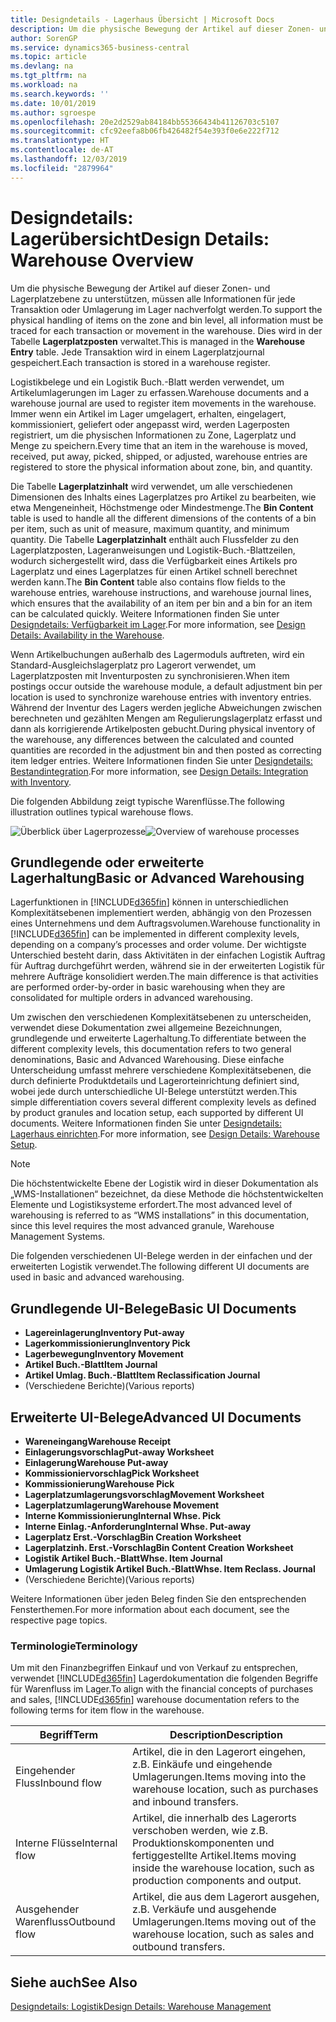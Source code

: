```yaml
---
title: Designdetails - Lagerhaus Übersicht | Microsoft Docs
description: Um die physische Bewegung der Artikel auf dieser Zonen- und Lagerplatzebene zu unterstützen, müssen alle Informationen für jede Transaktion oder Umlagerung im Lager nachverfolgt werden. Dies wird in der Tabelle **Lagerplatzposten** verwaltet. Jede Transaktion wird in einem Lagerplatzjournal gespeichert.
author: SorenGP
ms.service: dynamics365-business-central
ms.topic: article
ms.devlang: na
ms.tgt_pltfrm: na
ms.workload: na
ms.search.keywords: ''
ms.date: 10/01/2019
ms.author: sgroespe
ms.openlocfilehash: 20e2d2529ab84184bb55366434b41126703c5107
ms.sourcegitcommit: cfc92eefa8b06fb426482f54e393f0e6e222f712
ms.translationtype: HT
ms.contentlocale: de-AT
ms.lasthandoff: 12/03/2019
ms.locfileid: "2879964"
---
```

# <a name="design-details-warehouse-overview"></a><span data-ttu-id="c9595-105">Designdetails: Lagerübersicht</span><span class="sxs-lookup"><span data-stu-id="c9595-105">Design Details: Warehouse Overview</span></span>
<span data-ttu-id="c9595-106">Um die physische Bewegung der Artikel auf dieser Zonen- und Lagerplatzebene zu unterstützen, müssen alle Informationen für jede Transaktion oder Umlagerung im Lager nachverfolgt werden.</span><span class="sxs-lookup"><span data-stu-id="c9595-106">To support the physical handling of items on the zone and bin level, all information must be traced for each transaction or movement in the warehouse.</span></span> <span data-ttu-id="c9595-107">Dies wird in der Tabelle **Lagerplatzposten** verwaltet.</span><span class="sxs-lookup"><span data-stu-id="c9595-107">This is managed in the **Warehouse Entry** table.</span></span> <span data-ttu-id="c9595-108">Jede Transaktion wird in einem Lagerplatzjournal gespeichert.</span><span class="sxs-lookup"><span data-stu-id="c9595-108">Each transaction is stored in a warehouse register.</span></span>  

<span data-ttu-id="c9595-109">Logistikbelege und ein Logistik Buch.-Blatt werden verwendet, um Artikelumlagerungen im Lager zu erfassen.</span><span class="sxs-lookup"><span data-stu-id="c9595-109">Warehouse documents and a warehouse journal are used to register item movements in the warehouse.</span></span> <span data-ttu-id="c9595-110">Immer wenn ein Artikel im Lager umgelagert, erhalten, eingelagert, kommissioniert, geliefert oder angepasst wird, werden Lagerposten registriert, um die physischen Informationen zu Zone, Lagerplatz und Menge zu speichern.</span><span class="sxs-lookup"><span data-stu-id="c9595-110">Every time that an item in the warehouse is moved, received, put away, picked, shipped, or adjusted, warehouse entries are registered to store the physical information about zone, bin, and quantity.</span></span>

<span data-ttu-id="c9595-111">Die Tabelle **Lagerplatzinhalt** wird verwendet, um alle verschiedenen Dimensionen des Inhalts eines Lagerplatzes pro Artikel zu bearbeiten, wie etwa Mengeneinheit, Höchstmenge oder Mindestmenge.</span><span class="sxs-lookup"><span data-stu-id="c9595-111">The **Bin Content** table is used to handle all the different dimensions of the contents of a bin per item, such as unit of measure, maximum quantity, and minimum quantity.</span></span> <span data-ttu-id="c9595-112">Die Tabelle **Lagerplatzinhalt** enthält auch Flussfelder zu den Lagerplatzposten, Lageranweisungen und Logistik-Buch.-Blattzeilen, wodurch sichergestellt wird, dass die Verfügbarkeit eines Artikels pro Lagerplatz und eines Lagerplatzes für einen Artikel schnell berechnet werden kann.</span><span class="sxs-lookup"><span data-stu-id="c9595-112">The **Bin Content** table also contains flow fields to the warehouse entries, warehouse instructions, and warehouse journal lines, which ensures that the availability of an item per bin and a bin for an item can be calculated quickly.</span></span> <span data-ttu-id="c9595-113">Weitere Informationen finden Sie unter [Designdetails: Verfügbarkeit im Lager](design-details-availability-in-the-warehouse.md).</span><span class="sxs-lookup"><span data-stu-id="c9595-113">For more information, see [Design Details: Availability in the Warehouse](design-details-availability-in-the-warehouse.md).</span></span>  

<span data-ttu-id="c9595-114">Wenn Artikelbuchungen außerhalb des Lagermoduls auftreten, wird ein Standard-Ausgleichslagerplatz pro Lagerort verwendet, um Lagerplatzposten mit Inventurposten zu synchronisieren.</span><span class="sxs-lookup"><span data-stu-id="c9595-114">When item postings occur outside the warehouse module, a default adjustment bin per location is used to synchronize warehouse entries with inventory entries.</span></span> <span data-ttu-id="c9595-115">Während der Inventur des Lagers werden jegliche Abweichungen zwischen berechneten und gezählten Mengen am Regulierungslagerplatz erfasst und dann als korrigierende Artikelposten gebucht.</span><span class="sxs-lookup"><span data-stu-id="c9595-115">During physical inventory of the warehouse, any differences between the calculated and counted quantities are recorded in the adjustment bin and then posted as correcting item ledger entries.</span></span> <span data-ttu-id="c9595-116">Weitere Informationen finden Sie unter [Designdetails: Bestandintegration](design-details-integration-with-inventory.md).</span><span class="sxs-lookup"><span data-stu-id="c9595-116">For more information, see [Design Details: Integration with Inventory](design-details-integration-with-inventory.md).</span></span>  

<span data-ttu-id="c9595-117">Die folgenden Abbildung zeigt typische Warenflüsse.</span><span class="sxs-lookup"><span data-stu-id="c9595-117">The following illustration outlines typical warehouse flows.</span></span>  

<span data-ttu-id="c9595-118">![Überblick über Lagerprozesse](media/design_details_warehouse_management_overview.png "Überblick über Lagerprozesse")</span><span class="sxs-lookup"><span data-stu-id="c9595-118">![Overview of warehouse processes](media/design_details_warehouse_management_overview.png "Overview of warehouse processes")</span></span>  

## <a name="basic-or-advanced-warehousing"></a><span data-ttu-id="c9595-119">Grundlegende oder erweiterte Lagerhaltung</span><span class="sxs-lookup"><span data-stu-id="c9595-119">Basic or Advanced Warehousing</span></span>  
<span data-ttu-id="c9595-120">Lagerfunktionen in [!INCLUDE[d365fin](includes/d365fin_md.md)] können in unterschiedlichen Komplexitätsebenen implementiert werden, abhängig von den Prozessen eines Unternehmens und dem Auftragsvolumen.</span><span class="sxs-lookup"><span data-stu-id="c9595-120">Warehouse functionality in [!INCLUDE[d365fin](includes/d365fin_md.md)] can be implemented in different complexity levels, depending on a company’s processes and order volume.</span></span> <span data-ttu-id="c9595-121">Der wichtigste Unterschied besteht darin, dass Aktivitäten in der einfachen Logistik Auftrag für Auftrag durchgeführt werden, während sie in der erweiterten Logistik für mehrere Aufträge konsolidiert werden.</span><span class="sxs-lookup"><span data-stu-id="c9595-121">The main difference is that activities are performed order-by-order in basic warehousing when they are consolidated for multiple orders in advanced warehousing.</span></span>  

 <span data-ttu-id="c9595-122">Um zwischen den verschiedenen Komplexitätsebenen zu unterscheiden, verwendet diese Dokumentation zwei allgemeine Bezeichnungen, grundlegende und erweiterte Lagerhaltung.</span><span class="sxs-lookup"><span data-stu-id="c9595-122">To differentiate between the different complexity levels, this documentation refers to two general denominations, Basic and Advanced Warehousing.</span></span> <span data-ttu-id="c9595-123">Diese einfache Unterscheidung umfasst mehrere verschiedene Komplexitätsebenen, die durch definierte Produktdetails und Lagerorteinrichtung definiert sind, wobei jede durch unterschiedliche UI-Belege unterstützt werden.</span><span class="sxs-lookup"><span data-stu-id="c9595-123">This simple differentiation covers several different complexity levels as defined by product granules and location setup, each supported by different UI documents.</span></span> <span data-ttu-id="c9595-124">Weitere Informationen finden Sie unter [Designdetails: Lagerhaus einrichten](design-details-warehouse-setup.md).</span><span class="sxs-lookup"><span data-stu-id="c9595-124">For more information, see [Design Details: Warehouse Setup](design-details-warehouse-setup.md).</span></span>  

> [!NOTE]  
>  <span data-ttu-id="c9595-125">Die höchstentwickelte Ebene der Logistik wird in dieser Dokumentation als „WMS-Installationen“ bezeichnet, da diese Methode die höchstentwickelten Elemente und Logistiksysteme erfordert.</span><span class="sxs-lookup"><span data-stu-id="c9595-125">The most advanced level of warehousing is referred to as “WMS installations” in this documentation, since this level requires the most advanced granule, Warehouse Management Systems.</span></span>  

 <span data-ttu-id="c9595-126">Die folgenden verschiedenen UI-Belege werden in der einfachen und der erweiterten Logistik verwendet.</span><span class="sxs-lookup"><span data-stu-id="c9595-126">The following different UI documents are used in basic and advanced warehousing.</span></span>  

## <a name="basic-ui-documents"></a><span data-ttu-id="c9595-127">Grundlegende UI-Belege</span><span class="sxs-lookup"><span data-stu-id="c9595-127">Basic UI Documents</span></span>  

-   <span data-ttu-id="c9595-128">**Lagereinlagerung**</span><span class="sxs-lookup"><span data-stu-id="c9595-128">**Inventory Put-away**</span></span>  
-   <span data-ttu-id="c9595-129">**Lagerkommissionierung**</span><span class="sxs-lookup"><span data-stu-id="c9595-129">**Inventory Pick**</span></span>  
-   <span data-ttu-id="c9595-130">**Lagerbewegung**</span><span class="sxs-lookup"><span data-stu-id="c9595-130">**Inventory Movement**</span></span>  
-   <span data-ttu-id="c9595-131">**Artikel Buch.-Blatt**</span><span class="sxs-lookup"><span data-stu-id="c9595-131">**Item Journal**</span></span>  
-   <span data-ttu-id="c9595-132">**Artikel Umlag. Buch.-Blatt**</span><span class="sxs-lookup"><span data-stu-id="c9595-132">**Item Reclassification Journal**</span></span>  
-   <span data-ttu-id="c9595-133">(Verschiedene Berichte)</span><span class="sxs-lookup"><span data-stu-id="c9595-133">(Various reports)</span></span>  

## <a name="advanced-ui-documents"></a><span data-ttu-id="c9595-134">Erweiterte UI-Belege</span><span class="sxs-lookup"><span data-stu-id="c9595-134">Advanced UI Documents</span></span>  

-   <span data-ttu-id="c9595-135">**Wareneingang**</span><span class="sxs-lookup"><span data-stu-id="c9595-135">**Warehouse Receipt**</span></span>  
-   <span data-ttu-id="c9595-136">**Einlagerungsvorschlag**</span><span class="sxs-lookup"><span data-stu-id="c9595-136">**Put-away Worksheet**</span></span>  
-   <span data-ttu-id="c9595-137">**Einlagerung**</span><span class="sxs-lookup"><span data-stu-id="c9595-137">**Warehouse Put-away**</span></span>  
-   <span data-ttu-id="c9595-138">**Kommissioniervorschlag**</span><span class="sxs-lookup"><span data-stu-id="c9595-138">**Pick Worksheet**</span></span>  
-   <span data-ttu-id="c9595-139">**Kommissionierung**</span><span class="sxs-lookup"><span data-stu-id="c9595-139">**Warehouse Pick**</span></span>  
-   <span data-ttu-id="c9595-140">**Lagerplatzumlagerungsvorschlag**</span><span class="sxs-lookup"><span data-stu-id="c9595-140">**Movement Worksheet**</span></span>  
-   <span data-ttu-id="c9595-141">**Lagerplatzumlagerung**</span><span class="sxs-lookup"><span data-stu-id="c9595-141">**Warehouse Movement**</span></span>  
-   <span data-ttu-id="c9595-142">**Interne Kommissionierung**</span><span class="sxs-lookup"><span data-stu-id="c9595-142">**Internal Whse. Pick**</span></span>  
-   <span data-ttu-id="c9595-143">**Interne Einlag.-Anforderung**</span><span class="sxs-lookup"><span data-stu-id="c9595-143">**Internal Whse. Put-away**</span></span>  
-   <span data-ttu-id="c9595-144">**Lagerplatz Erst.-Vorschlag**</span><span class="sxs-lookup"><span data-stu-id="c9595-144">**Bin Creation Worksheet**</span></span>  
-   <span data-ttu-id="c9595-145">**Lagerplatzinh. Erst.-Vorschlag**</span><span class="sxs-lookup"><span data-stu-id="c9595-145">**Bin Content Creation Worksheet**</span></span>  
-   <span data-ttu-id="c9595-146">**Logistik Artikel Buch.-Blatt**</span><span class="sxs-lookup"><span data-stu-id="c9595-146">**Whse. Item Journal**</span></span>  
-   <span data-ttu-id="c9595-147">**Umlagerung Logistik Artikel Buch.-Blatt**</span><span class="sxs-lookup"><span data-stu-id="c9595-147">**Whse. Item Reclass. Journal**</span></span>  
-   <span data-ttu-id="c9595-148">(Verschiedene Berichte)</span><span class="sxs-lookup"><span data-stu-id="c9595-148">(Various reports)</span></span>  

<span data-ttu-id="c9595-149">Weitere Informationen über jeden Beleg finden Sie den entsprechenden Fensterthemen.</span><span class="sxs-lookup"><span data-stu-id="c9595-149">For more information about each document, see the respective page topics.</span></span>  

### <a name="terminology"></a><span data-ttu-id="c9595-150">Terminologie</span><span class="sxs-lookup"><span data-stu-id="c9595-150">Terminology</span></span>  
<span data-ttu-id="c9595-151">Um mit den Finanzbegriffen Einkauf und von Verkauf zu entsprechen, verwendet [!INCLUDE[d365fin](includes/d365fin_md.md)] Lagerdokumentation die folgenden Begriffe für Warenfluss im Lager.</span><span class="sxs-lookup"><span data-stu-id="c9595-151">To align with the financial concepts of purchases and sales, [!INCLUDE[d365fin](includes/d365fin_md.md)] warehouse documentation refers to the following terms for item flow in the warehouse.</span></span>  

|<span data-ttu-id="c9595-152">Begriff</span><span class="sxs-lookup"><span data-stu-id="c9595-152">Term</span></span>|<span data-ttu-id="c9595-153">Description</span><span class="sxs-lookup"><span data-stu-id="c9595-153">Description</span></span>|  
|----------|---------------------------------------|  
|<span data-ttu-id="c9595-154">Eingehender Fluss</span><span class="sxs-lookup"><span data-stu-id="c9595-154">Inbound flow</span></span>|<span data-ttu-id="c9595-155">Artikel, die in den Lagerort eingehen, z.B. Einkäufe und eingehende Umlagerungen.</span><span class="sxs-lookup"><span data-stu-id="c9595-155">Items moving into the warehouse location, such as purchases and inbound transfers.</span></span>|  
|<span data-ttu-id="c9595-156">Interne Flüsse</span><span class="sxs-lookup"><span data-stu-id="c9595-156">Internal flow</span></span>|<span data-ttu-id="c9595-157">Artikel, die innerhalb des Lagerorts verschoben werden, wie z.B. Produktionskomponenten und fertiggestellte Artikel.</span><span class="sxs-lookup"><span data-stu-id="c9595-157">Items moving inside the warehouse location, such as production components and output.</span></span>|  
|<span data-ttu-id="c9595-158">Ausgehender Warenfluss</span><span class="sxs-lookup"><span data-stu-id="c9595-158">Outbound flow</span></span>|<span data-ttu-id="c9595-159">Artikel, die aus dem Lagerort ausgehen, z.B. Verkäufe und ausgehende Umlagerungen.</span><span class="sxs-lookup"><span data-stu-id="c9595-159">Items moving out of the warehouse location, such as sales and outbound transfers.</span></span>|  

## <a name="see-also"></a><span data-ttu-id="c9595-160">Siehe auch</span><span class="sxs-lookup"><span data-stu-id="c9595-160">See Also</span></span>  
 [<span data-ttu-id="c9595-161">Designdetails: Logistik</span><span class="sxs-lookup"><span data-stu-id="c9595-161">Design Details: Warehouse Management</span></span>](design-details-warehouse-management.md)
